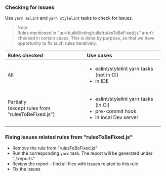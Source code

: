 ### Checking for issues

Use ```yarn eslint``` and ```yarn stylelint``` tasks to check for issues. <br>
>Note: <br>
Rules mentioned in "uui-build/linting/utils/rulesToBeFixed.js" aren't checked in certain cases. This is done by purpose, 
so that we have opportunity to fix such rules iteratively.

| Rules checked                                         | Use cases                                                                                                 |
|:------------------------------------------------------|:----------------------------------------------------------------------------------------------------------|
| All                                                   | <ul><li>eslint/stylelint yarn tasks (not in CI)</li><li>in IDE</li></ul>                                  |
| Partially<br/>(except rules from "rulesToBeFixed.js") | <ul><li>eslint/stylelint yarn tasks (in CI)</li><li>pre-commit hook</li><li>in local Dev server</li></ul> |
 
### Fixing issues related rules from "rulesToBeFixed.js"
- Remove the rule from "rulesToBeFixed.js"
- Run the corresponding ```yarn``` task. The report will be generated under "./.reports"
- Review the report - find all files with issues related to this rule
- Fix the issues



